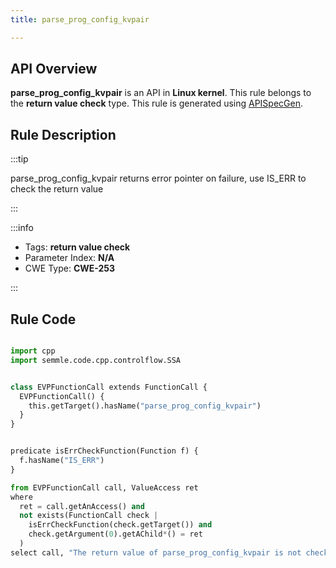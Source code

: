 ```yaml
---
title: parse_prog_config_kvpair

---
```



## API Overview
**parse_prog_config_kvpair** is an API in **Linux kernel**. This rule belongs to the **return value check** type. This rule is generated using [APISpecGen](../../tools/APISpecGen).
## Rule Description

:::tip

parse_prog_config_kvpair returns error pointer on failure, use IS_ERR to check the return value

:::

:::info

- Tags: **return value check**
- Parameter Index: **N/A**
- CWE Type: **CWE-253**

:::

## Rule Code
```python

import cpp
import semmle.code.cpp.controlflow.SSA


class EVPFunctionCall extends FunctionCall {
  EVPFunctionCall() {
    this.getTarget().hasName("parse_prog_config_kvpair")
  }
}


predicate isErrCheckFunction(Function f) {
  f.hasName("IS_ERR") 
}

from EVPFunctionCall call, ValueAccess ret
where
  ret = call.getAnAccess() and
  not exists(FunctionCall check |
    isErrCheckFunction(check.getTarget()) and
    check.getArgument(0).getAChild*() = ret
  )
select call, "The return value of parse_prog_config_kvpair is not checked with IS_ERR."
    
```